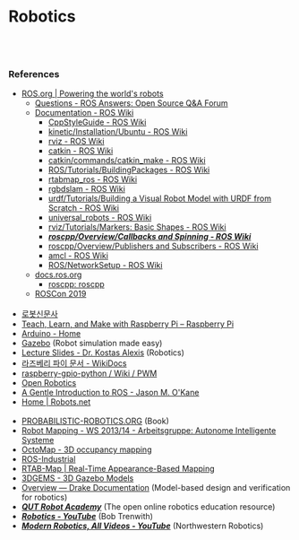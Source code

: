 
Robotics
==========


 <br/><br/>


### References
- [ROS.org | Powering the world's robots](https://www.ros.org/)
    - [Questions - ROS Answers: Open Source Q&A Forum](https://answers.ros.org/questions/)
    - [Documentation - ROS Wiki](http://wiki.ros.org/)
        - [CppStyleGuide - ROS Wiki](http://wiki.ros.org/CppStyleGuide)
        - [kinetic/Installation/Ubuntu - ROS Wiki](https://wiki.ros.org/kinetic/Installation/Ubuntu)
        - [rviz - ROS Wiki](http://wiki.ros.org/rviz)
        - [catkin - ROS Wiki](http://wiki.ros.org/catkin)
        - [catkin/commands/catkin_make - ROS Wiki](http://wiki.ros.org/catkin/commands/catkin_make)
        - [ROS/Tutorials/BuildingPackages - ROS Wiki](http://wiki.ros.org/ROS/Tutorials/BuildingPackages)
        - [rtabmap_ros - ROS Wiki](http://wiki.ros.org/rtabmap_ros)
        - [rgbdslam - ROS Wiki](http://wiki.ros.org/rgbdslam)
        - [urdf/Tutorials/Building a Visual Robot Model with URDF from Scratch - ROS Wiki](http://wiki.ros.org/urdf/Tutorials/Building%20a%20Visual%20Robot%20Model%20with%20URDF%20from%20Scratch)
        - [universal_robots - ROS Wiki](http://wiki.ros.org/action/show/universal_robots)
        - [rviz/Tutorials/Markers: Basic Shapes - ROS Wiki](http://wiki.ros.org/rviz/Tutorials/Markers%3A%20Basic%20Shapes)
        - [___roscpp/Overview/Callbacks and Spinning - ROS Wiki___](http://wiki.ros.org/roscpp/Overview/Callbacks%20and%20Spinning)
        - [roscpp/Overview/Publishers and Subscribers - ROS Wiki](http://wiki.ros.org/roscpp/Overview/Publishers%20and%20Subscribers)
        - [amcl - ROS Wiki](http://wiki.ros.org/amcl)
        - [ROS/NetworkSetup - ROS Wiki](https://wiki.ros.org/ROS/NetworkSetup)
    - [docs.ros.org](http://docs.ros.org/)
        - [roscpp: roscpp](http://docs.ros.org/jade/api/roscpp/html/index.html)
    - [ROSCon 2019](https://roscon.ros.org/2019/)  <br/><br/>
- [로봇신문사](http://www.irobotnews.com/)
- [Teach, Learn, and Make with Raspberry Pi – Raspberry Pi](https://www.raspberrypi.org/)
- [Arduino - Home](https://www.arduino.cc/) 
- [Gazebo](http://gazebosim.org/) (Robot simulation made easy)
- [Lecture Slides - Dr. Kostas Alexis](http://www.kostasalexis.com/lecture-slides.html) (Robotics)
- [라즈베리 파이 문서 - WikiDocs](https://wikidocs.net/book/483)
- [raspberry-gpio-python / Wiki / PWM](https://sourceforge.net/p/raspberry-gpio-python/wiki/PWM/)
- [Open Robotics](https://www.openrobotics.org/)
- [A Gentle Introduction to ROS - Jason M. O'Kane](https://cse.sc.edu/~jokane/agitr/)
- [Home | Robots.net](https://robots.net/)  <br/><br/>
- [PROBABILISTIC-ROBOTICS.ORG](http://www.probabilistic-robotics.org/) (Book)
- [Robot Mapping - WS 2013/14 - Arbeitsgruppe: Autonome Intelligente Systeme](http://ais.informatik.uni-freiburg.de/teaching/ws13/mapping/)
- [OctoMap - 3D occupancy mapping](https://octomap.github.io/)
- [ROS-Industrial](https://rosindustrial.org/)
- [RTAB-Map | Real-Time Appearance-Based Mapping](http://introlab.github.io/rtabmap/)
- [3DGEMS - 3D Gazebo Models](http://data.nvision2.eecs.yorku.ca/3DGEMS/)
- [Overview — Drake Documentation](https://drake.mit.edu/) (Model-based design and verification for robotics)
- [___QUT Robot Academy___](https://robotacademy.net.au/) (The open online robotics education resource)
- [___Robotics - YouTube___](https://www.youtube.com/playlist?list=PL_onPhFCkVQhuPiUxUW2lFHB39QsavEEA) (Bob Trenwith)
- [___Modern Robotics, All Videos - YouTube___](https://www.youtube.com/playlist?list=PLggLP4f-rq02vX0OQQ5vrCxbJrzamYDfx) (Northwestern Robotics)  <br/><br/>